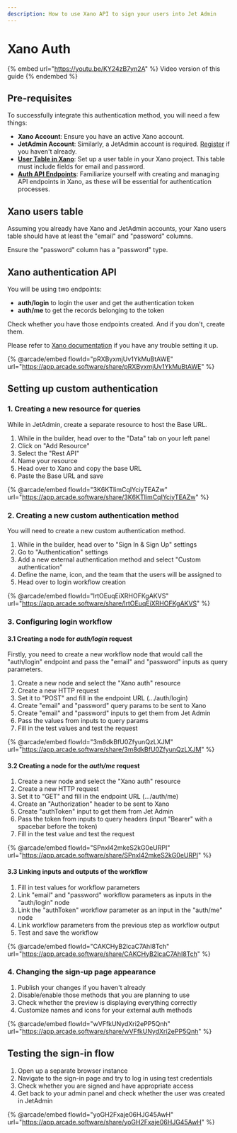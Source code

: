```yaml
---
description: How to use Xano API to sign your users into Jet Admin
---
```


# Xano Auth

{% embed url="https://youtu.be/KY24zB7yn2A" %}
Video version of this guide
{% endembed %}

## Pre-requisites

To successfully integrate this authentication method, you will need a few things:

* **Xano Account**: Ensure you have an active Xano account.
* **JetAdmin Account**: Similarly, a JetAdmin account is required. [Register](https://app.jetadmin.io/projects/create) if you haven't already.
* [**User Table in Xano**](xano-auth.md#xano-users-table): Set up a user table in your Xano project. This table must include fields for email and password.
* [**Auth API Endpoints**](xano-auth.md#xano-authentication-api): Familiarize yourself with creating and managing API endpoints in Xano, as these will be essential for authentication processes.

## Xano users table

Assuming you already have Xano and JetAdmin accounts, your Xano users table should have at least the "email" and "password" columns.

Ensure the "password" column has a "password" type.

## Xano authentication API

You will be using two endpoints:

* **auth/login** to login the user and get the authentication token
* **auth/me** to get the records belonging to the token

Check whether you have those endpoints created. And if you don't, create them.

Please refer to [Xano documentation](https://docs.xano.com/api/the-basics/authenticated-request) if you have any trouble setting it up.

{% @arcade/embed flowId="pRXByxmjUv1YkMuBtAWE" url="https://app.arcade.software/share/pRXByxmjUv1YkMuBtAWE" %}

## Setting up custom authentication

### 1. Creating a new resource for queries

While in JetAdmin, create a separate resource to host the Base URL.

1. While in the builder, head over to the "Data" tab on your left panel
2. Click on "Add Resource"
3. Select the "Rest API"
4. Name your resource
5. Head over to Xano and copy the base URL
6. Paste the Base URL and save

{% @arcade/embed flowId="3K6KTIimCqIYciyTEAZw" url="https://app.arcade.software/share/3K6KTIimCqIYciyTEAZw" %}

### 2. Creating a new custom authentication method

You will need to create a new custom authentication method.

1. While in the builder, head over to "Sign In & Sign Up" settings
2. Go to "Authentication" settings
3. Add a new external authentication method and select "Custom authentication"
4. Define the name, icon, and the team that the users will be assigned to
5. Head over to login workflow creation

{% @arcade/embed flowId="lrtOEuqEiXRHOFKgAKVS" url="https://app.arcade.software/share/lrtOEuqEiXRHOFKgAKVS" %}

### 3. Configuring login workflow

#### 3.1 Creating a node for _auth/login_ request

Firstly, you need to create a new workflow node that would call the "auth/login" endpoint and pass the "email" and "password" inputs as query parameters.

1. Create a new node and select the "Xano auth" resource
2. Create a new HTTP request
3. Set it to "POST" and fill in the endpoint URL (.../auth/login)
4. Create "email" and "password" query params to be sent to Xano
5. Create "email" and "password" inputs to get them from Jet Admin
6. Pass the values from inputs to query params
7. Fill in the test values and test the request

{% @arcade/embed flowId="3m8dkBfU0ZfyunQzLXJM" url="https://app.arcade.software/share/3m8dkBfU0ZfyunQzLXJM" %}

#### 3.2 Creating a node for the _auth/me_ request

1. Create a new node and select the "Xano auth" resource
2. Create a new HTTP request
3. Set it to "GET" and fill in the endpoint URL (.../auth/me)
4. Create an "Authorization" header to be sent to Xano
5. Create "authToken" input to get them from Jet Admin
6. Pass the token from inputs to query headers (input "Bearer" with a spacebar before the token)
7. Fill in the test value and test the request

{% @arcade/embed flowId="SPnxl42mkeS2kG0eURPI" url="https://app.arcade.software/share/SPnxl42mkeS2kG0eURPI" %}

#### 3.3 Linking inputs and outputs of the workflow

1. Fill in test values for workflow parameters
2. Link "email" and "password" workflow parameters as inputs in the "auth/login" node
3. Link the "authToken" workflow parameter as an input in the "auth/me" node
4. Link workflow parameters from the previous step as workflow output
5. Test and save the workflow

{% @arcade/embed flowId="CAKCHyB2lcaC7AhI8Tch" url="https://app.arcade.software/share/CAKCHyB2lcaC7AhI8Tch" %}

### 4. Changing the sign-up page appearance

1. Publish your changes if you haven't already
2. Disable/enable those methods that you are planning to use
3. Check whether the preview is displaying everything correctly
4. Customize names and icons for your external auth methods

{% @arcade/embed flowId="wVFfkUNydXri2ePP5Qnh" url="https://app.arcade.software/share/wVFfkUNydXri2ePP5Qnh" %}

## Testing the sign-in flow

1. Open up a separate browser instance
2. Navigate to the sign-in page and try to log in using test credentials
3. Check whether you are signed and have appropriate access
4. Get back to your admin panel and check whether the user was created in JetAdmin

{% @arcade/embed flowId="yoGH2Fxaje06HJG45AwH" url="https://app.arcade.software/share/yoGH2Fxaje06HJG45AwH" %}
